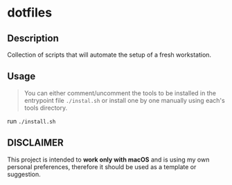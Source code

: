 # dotfiles

## Description

Collection of scripts that will automate the setup of a fresh workstation.

## Usage

> You can either comment/uncomment the tools to be installed in the entrypoint
> file `./instal.sh` or install one by one manually using each's tools directory.

run `./install.sh`

## DISCLAIMER

This project is intended to **work only with macOS** and is using my own
personal preferences, therefore it should be used as a template or suggestion.
